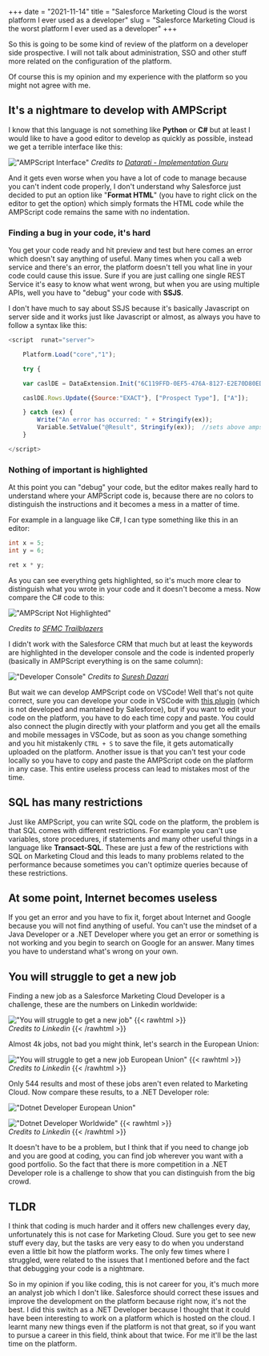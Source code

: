 +++ 
date = "2021-11-14"
title = "Salesforce Marketing Cloud is the worst platform I ever used as a developer"
slug = "Salesforce Marketing Cloud is the worst platform I ever used as a developer"
+++

So this is going to be some kind of review of the platform on a developer side prospective. I will not talk about administration, SSO and other stuff more related on the configuration of the platform.

Of course this is my opinion and my experience with the platform so you might not agree with me.

## It's a nightmare to develop with AMPScript

I know that this language is not something like **Python** or **C#** but at least I would like to have a good editor to develop as quickly as possible, instead we get a terrible interface like this:

!["AMPScript Interface"](/images/posts/salesforce-marketing-cloud-the-worst-platform-i-ever-used/ampscript-interface.png)
_Credits to [Datarati - Implementation Guru](https://www.youtube.com/watch?v=HsrGTSiXMNw)_ 

And it gets even worse when you have a lot of code to manage because you can't indent code properly, I don't understand why Salesforce just decided to put an option like "**Format HTML**" (you have to right click on the editor to get the option) which simply formats the HTML code while the AMPScript code remains the same with no indentation.  

### Finding a bug in your code, it's hard

You get your code ready and hit preview and test but here comes an error which doesn't say anything of useful. Many times when you call a web service and there's an error, the platform doesn't tell you what line in your code could cause this issue. Sure if you are just calling one single REST Service it's easy to know what went wrong, but when you are using multiple APIs, well you have to "debug" your code with **SSJS**.

I don't have much to say about SSJS because it's basically Javascript on server side and it works just like Javascript or almost, as always you have to follow a syntax like this:

```javascript
<script  runat="server">

    Platform.Load("core","1");

    try {

    var caslDE = DataExtension.Init("6C119FFD-0EF5-476A-8127-E2E70D80ED04");

    caslDE.Rows.Update({Source:"EXACT"}, ["Prospect Type"], ["A"]);

    } catch (ex) {
        Write("An error has occurred: " + Stringify(ex));
        Variable.SetValue("@Result", Stringify(ex));  //sets above ampscript variable
    }

</script>
```

### Nothing of important is highlighted

At this point you can "debug" your code, but the editor makes really hard to understand where your AMPScript code is, because there are no colors to distinguish the instructions and it becomes a mess in a matter of time.

For example in a language like C#, I can type something like this in an editor:

```csharp
int x = 5;
int y = 6;

ret x * y;
```

As you can see everything gets highlighted, so it's much more clear to distinguish what you wrote in your code and it doesn't become a mess. Now compare the C# code to this:

!["AMPScript Not Highlighted"](/images/posts/salesforce-marketing-cloud-the-worst-platform-i-ever-used/ampscript-not-highlighted.png)

_Credits to [SFMC Trailblazers](https://www.youtube.com/watch?v=x3-gVLVINXA)_

I didn't work with the Salesforce CRM that much but at least the keywords are highlighted in the developer console and the code is indented properly (basically in AMPScript everything is on the same column):

!["Developer Console"](/images/posts/salesforce-marketing-cloud-the-worst-platform-i-ever-used/sfdc-developer-console.png)
_Credits to [Suresh Dazari](https://www.youtube.com/watch?v=B8jbq4-8RPs)_ 

But wait we can develop AMPScript code on VSCode! Well that's not quite correct, sure you can develope your code in VSCode with [this plugin](https://marketplace.visualstudio.com/items?itemName=sergey-agadzhanov.AMPscript) (which is not developed and mantained by Salesforce), but if you want to edit your code on the platform, you have to do each time copy and paste. You could also connect the plugin directly with your platform and you get all the emails and mobile messages in VSCode, but as soon as you change something and you hit mistakenly `CTRL + S` to save the file, it gets automatically uploaded on the platform. Another issue is that you can't test your code locally so you have to copy and paste the AMPScript code on the platform in any case. This entire useless process can lead to mistakes most of the time.

## SQL has many restrictions

Just like AMPScript, you can write SQL code on the platform, the problem is that SQL comes with different restrictions. For example you can't use variables, store procedures, if statements and many other useful things in a language like **Transact-SQL**. These are just a few of the restrictions with SQL on Marketing Cloud and this leads to many problems related to the performance because sometimes you can't optimize queries because of these restrictions.

## At some point, Internet becomes useless

If you get an error and you have to fix it, forget about Internet and Google because you will not find anything of useful. You can't use the mindset of a Java Developer or a .NET Developer where you get an error or something is not working and you begin to search on Google for an answer. Many times you have to understand what's wrong on your own.

## You will struggle to get a new job

Finding a new job as a Salesforce Marketing Cloud Developer is a challenge, these are the numbers on Linkedin worldwide:

!["You will struggle to get a new job"](/images/posts/salesforce-marketing-cloud-the-worst-platform-i-ever-used/linkedin-job-search-worldwide.png)
{{< rawhtml >}}
<br>
<i>Credits to Linkedin</i>
{{< /rawhtml >}}

Almost 4k jobs, not bad you might think, let's search in the European Union:

!["You will struggle to get a new job European Union"](/images/posts/salesforce-marketing-cloud-the-worst-platform-i-ever-used/linkedin-job-search-european-union.png)
{{< rawhtml >}}
<br>
<i>Credits to Linkedin</i>
{{< /rawhtml >}}

Only 544 results and most of these jobs aren't even related to Marketing Cloud. Now compare these results, to a .NET Developer role:

!["Dotnet Developer European Union"](/images/posts/salesforce-marketing-cloud-the-worst-platform-i-ever-used/dotnet-developer-european-union.png)

!["Dotnet Developer Worldwide"](/images/posts/salesforce-marketing-cloud-the-worst-platform-i-ever-used/dotnet-developer-worldwide.png)
{{< rawhtml >}}
<br>
<i>Credits to Linkedin</i>
{{< /rawhtml >}}

It doesn't have to be a problem, but I think that if you need to change job and you are good at coding, you can find job wherever you want with a good portfolio. So the fact that there is more competition in a .NET Developer role is a challenge to show that you can distinguish from the big crowd.

## TLDR

I think that coding is much harder and it offers new challenges every day, unfortunately this is not case for Marketing Cloud. Sure you get to see new stuff every day, but the tasks are very easy to do when you understand even a little bit how the platform works. The only few times where I struggled, were related to the issues that I mentioned before and the fact that debugging your code is a nightmare.

So in my opinion if you like coding, this is not career for you, it's much more an analyst job which I don't like. Salesforce should correct these issues and improve the development on the platform because right now, it's not the best. I did this switch as a .NET Developer because I thought that it could have been interesting to work on a platform which is hosted on the cloud. I learnt many new things even if the platform is not that great, so if you want to pursue a career in this field, think about that twice. For me it'll be the last time on the platform.